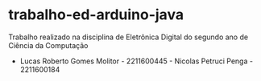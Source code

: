 # trabalho-ed-arduino-java
Trabalho realizado na disciplina de Eletrônica Digital do segundo ano de Ciência da Computação
- Lucas Roberto Gomes Molitor - 2211600445 - Nicolas Petruci Penga - 2211600184
